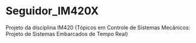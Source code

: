 # Seguidor_IM420X
Projeto da disciplina IM420 (Tópicos em Controle de Sistemas Mecânicos: Projeto de Sistemas Embarcados de Tempo Real)
